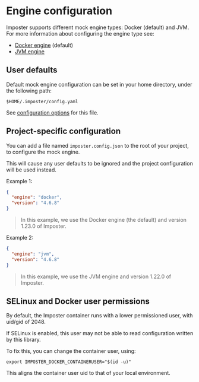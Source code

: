 # Engine configuration

Imposter supports different mock engine types: Docker (default) and JVM. For more information about configuring the engine type see:

- [Docker engine](https://github.com/imposter-project/imposter-cli/blob/main/docs/docker_engine.md) (default)
- [JVM engine](https://github.com/imposter-project/imposter-cli/blob/main/docs/jvm_engine.md)

## User defaults

Default mock engine configuration can be set in your home directory, under the following path:

    $HOME/.imposter/config.yaml

See [configuration options](https://github.com/imposter-project/imposter-cli/blob/main/docs/config.md) for this file.

## Project-specific configuration

You can add a file named `imposter.config.json` to the root of your project, to configure the mock engine.

This will cause any user defaults to be ignored and the project configuration will be used instead.

Example 1:

```json
{
  "engine": "docker",
  "version": "4.6.8"
}
```

> In this example, we use the Docker engine (the default) and version 1.23.0 of Imposter.

Example 2:

```json
{
  "engine": "jvm",
  "version": "4.6.8"
}
```

> In this example, we use the JVM engine and version 1.22.0 of Imposter.

## SELinux and Docker user permissions

By default, the Imposter container runs with a lower permissioned user, with uid/gid of 2048.

If SELinux is enabled, this user may not be able to read configuration written by this library.

To fix this, you can change the container user, using:

    export IMPOSTER_DOCKER_CONTAINERUSER="$(id -u)"

This aligns the container user uid to that of your local environment.
